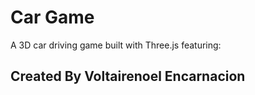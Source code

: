 # Car Game

A 3D car driving game built with Three.js featuring:

## Created By Voltairenoel Encarnacion
 

